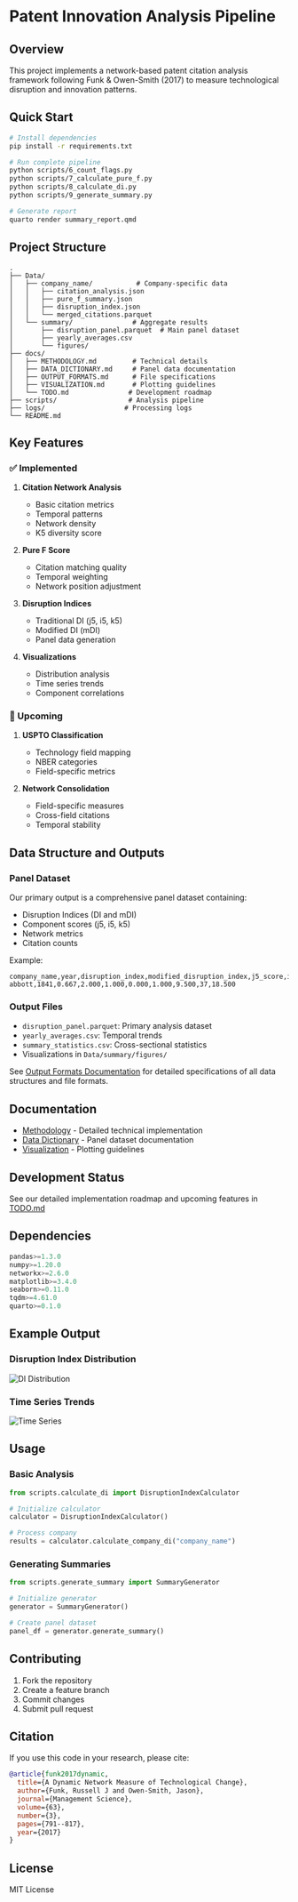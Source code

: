 # Patent Innovation Analysis Pipeline

## Overview
This project implements a network-based patent citation analysis framework following Funk & Owen-Smith (2017) to measure technological disruption and innovation patterns.

## Quick Start
```bash
# Install dependencies
pip install -r requirements.txt

# Run complete pipeline
python scripts/6_count_flags.py
python scripts/7_calculate_pure_f.py
python scripts/8_calculate_di.py
python scripts/9_generate_summary.py

# Generate report
quarto render summary_report.qmd
```
## Project Structure
```
.
├── Data/
│   ├── company_name/           # Company-specific data
│   │   ├── citation_analysis.json
│   │   ├── pure_f_summary.json
│   │   ├── disruption_index.json
│   │   └── merged_citations.parquet
│   └── summary/               # Aggregate results
│       ├── disruption_panel.parquet  # Main panel dataset
│       ├── yearly_averages.csv
│       └── figures/
├── docs/
│   ├── METHODOLOGY.md         # Technical details
│   ├── DATA_DICTIONARY.md     # Panel data documentation
│   ├── OUTPUT_FORMATS.md      # File specifications
│   ├── VISUALIZATION.md       # Plotting guidelines
│   └── TODO.md               # Development roadmap
├── scripts/                  # Analysis pipeline
├── logs/                    # Processing logs
└── README.md
```

## Key Features

### ✅ Implemented
1. **Citation Network Analysis**
   - Basic citation metrics
   - Temporal patterns
   - Network density
   - K5 diversity score

2. **Pure F Score**
   - Citation matching quality
   - Temporal weighting
   - Network position adjustment

3. **Disruption Indices**
   - Traditional DI (j5, i5, k5)
   - Modified DI (mDI)
   - Panel data generation

4. **Visualizations**
   - Distribution analysis
   - Time series trends
   - Component correlations

### 🚧 Upcoming
1. **USPTO Classification**
   - Technology field mapping
   - NBER categories
   - Field-specific metrics

2. **Network Consolidation**
   - Field-specific measures
   - Cross-field citations
   - Temporal stability

## Data Structure and Outputs

### Panel Dataset
Our primary output is a comprehensive panel dataset containing:
- Disruption Indices (DI and mDI)
- Component scores (j5, i5, k5)
- Network metrics
- Citation counts

Example:
```csv
company_name,year,disruption_index,modified_disruption_index,j5_score,i5_score,k5_score,pure_f_score,total_citations,network_density
abbott,1841,0.667,2.000,1.000,0.000,1.000,9.500,37,18.500
```

### Output Files
- `disruption_panel.parquet`: Primary analysis dataset
- `yearly_averages.csv`: Temporal trends
- `summary_statistics.csv`: Cross-sectional statistics
- Visualizations in `Data/summary/figures/`

See [Output Formats Documentation](docs/output_formats.md) for detailed specifications of all data structures and file formats.

## Documentation

- [Methodology](docs/METHODOLOGY.md) - Detailed technical implementation
- [Data Dictionary](docs/DATA_DICTIONARY.md) - Panel dataset documentation
- [Visualization](docs/VISUALIZATION.md) - Plotting guidelines

## Development Status
See our detailed implementation roadmap and upcoming features in [TODO.md](docs/TODO.md)

## Dependencies
```python
pandas>=1.3.0
numpy>=1.20.0
networkx>=2.6.0
matplotlib>=3.4.0
seaborn>=0.11.0
tqdm>=4.61.0
quarto>=0.1.0
```

## Example Output

### Disruption Index Distribution
![DI Distribution](Data/summary/figures/di_distribution.png)

### Time Series Trends
![Time Series](Data/summary/figures/di_time_series.png)

## Usage

### Basic Analysis
```python
from scripts.calculate_di import DisruptionIndexCalculator

# Initialize calculator
calculator = DisruptionIndexCalculator()

# Process company
results = calculator.calculate_company_di("company_name")
```

### Generating Summaries
```python
from scripts.generate_summary import SummaryGenerator

# Initialize generator
generator = SummaryGenerator()

# Create panel dataset
panel_df = generator.generate_summary()
```

## Contributing
1. Fork the repository
2. Create a feature branch
3. Commit changes
4. Submit pull request

## Citation
If you use this code in your research, please cite:

```bibtex
@article{funk2017dynamic,
  title={A Dynamic Network Measure of Technological Change},
  author={Funk, Russell J and Owen-Smith, Jason},
  journal={Management Science},
  volume={63},
  number={3},
  pages={791--817},
  year={2017}
}
```

## License
MIT License